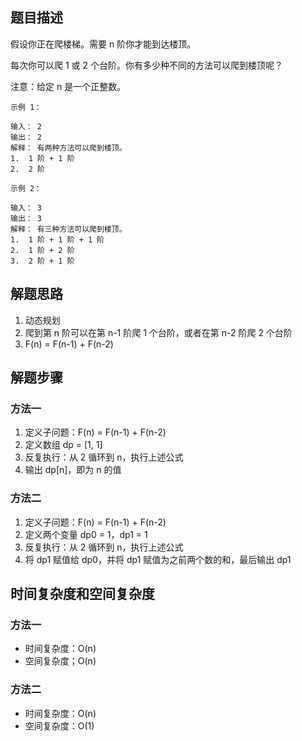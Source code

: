 ## 题目描述

假设你正在爬楼梯。需要 n 阶你才能到达楼顶。

每次你可以爬 1 或 2 个台阶。你有多少种不同的方法可以爬到楼顶呢？

注意：给定 n 是一个正整数。
```
示例 1：

输入： 2
输出： 2
解释： 有两种方法可以爬到楼顶。
1.  1 阶 + 1 阶
2.  2 阶
```
```
示例 2：

输入： 3
输出： 3
解释： 有三种方法可以爬到楼顶。
1.  1 阶 + 1 阶 + 1 阶
2.  1 阶 + 2 阶
3.  2 阶 + 1 阶
```

## 解题思路

1. 动态规划
2. 爬到第 n 阶可以在第 n-1 阶爬 1 个台阶，或者在第 n-2 阶爬 2 个台阶
3. F(n) = F(n-1) + F(n-2)

## 解题步骤

### 方法一

1. 定义子问题：F(n) = F(n-1) + F(n-2)
2. 定义数组 dp = [1, 1]
3. 反复执行：从 2 循环到 n，执行上述公式
4. 输出 dp[n]，即为 n 的值

### 方法二

1. 定义子问题：F(n) = F(n-1) + F(n-2)
2. 定义两个变量 dp0 = 1，dp1 = 1
3. 反复执行：从 2 循环到 n，执行上述公式
4. 将 dp1 赋值给 dp0，并将 dp1 赋值为之前两个数的和，最后输出 dp1

## 时间复杂度和空间复杂度

### 方法一

+ 时间复杂度：O(n)
+ 空间复杂度；O(n)

### 方法二

+ 时间复杂度：O(n)
+ 空间复杂度：O(1)